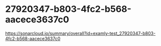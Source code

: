 # 27920347-b803-4fc2-b568-aacece3637c0
https://sonarcloud.io/summary/overall?id=examly-test_27920347-b803-4fc2-b568-aacece3637c0
